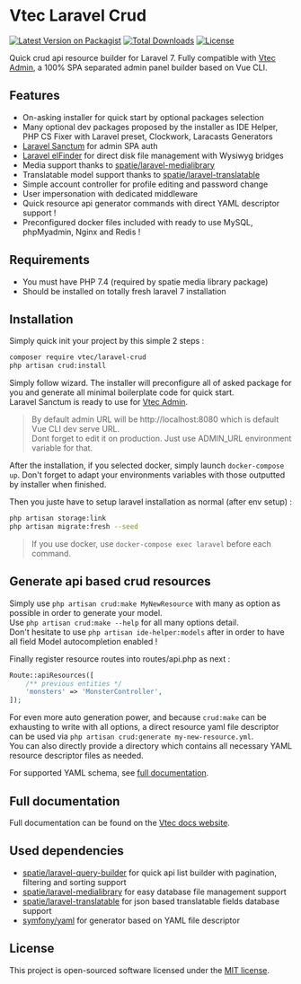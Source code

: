 # Vtec Laravel Crud

[![Latest Version on Packagist](https://img.shields.io/packagist/v/vtec/laravel-crud.svg?style=flat-square)](https://packagist.org/packages/vtec/laravel-crud)
[![Total Downloads](https://img.shields.io/packagist/dt/vtec/laravel-crud.svg?style=flat-square)](https://packagist.org/packages/vtec/laravel-crud)
[![License](https://img.shields.io/packagist/l/vtec/laravel-crud.svg?style=flat-square)](https://packagist.org/packages/vtec/laravel-crud)

Quick crud api resource builder for Laravel 7. Fully compatible with [Vtec Admin](https://github.com/okami101/vtec-admin), a 100% SPA separated admin panel builder based on Vue CLI.

## Features

* On-asking installer for quick start by optional packages selection
* Many optional dev packages proposed by the installer as IDE Helper, PHP CS Fixer with Laravel preset, Clockwork, Laracasts Generators
* [Laravel Sanctum](https://github.com/laravel/sanctum) for admin SPA auth
* [Laravel elFinder](https://github.com/barryvdh/laravel-elfinder) for direct disk file management with Wysiwyg bridges
* Media support thanks to [spatie/laravel-medialibrary](https://github.com/spatie/laravel-medialibrary)
* Translatable model support thanks to [spatie/laravel-translatable](https://github.com/dimsav/laravel-translatable)
* Simple account controller for profile editing and password change
* User impersonation with dedicated middleware
* Quick resource api generator commands with direct YAML descriptor support !
* Preconfigured docker files included with ready to use MySQL, phpMyadmin, Nginx and Redis !

## Requirements

* You must have PHP 7.4 (required by spatie media library package)  
* Should be installed on totally fresh laravel 7 installation

## Installation

Simply quick init your project by this simple 2 steps :

```bash
composer require vtec/laravel-crud
php artisan crud:install
```

Simply follow wizard. The installer will preconfigure all of asked package for you and generate all minimal boilerplate code for quick start.  
Laravel Sanctum is ready to use for [Vtec Admin](https://github.com/okami101/vtec-admin).

> By default admin URL will be http://localhost:8080 which is default Vue CLI dev serve URL.  
> Dont forget to edit it on production. Just use ADMIN_URL environment variable for that.

After the installation, if you selected docker, simply launch `docker-compose up`. Don't forget to adapt your environments variables with those outputted by installer when finished.

Then you juste have to setup laravel installation as normal (after env setup) :

```bash
php artisan storage:link
php artisan migrate:fresh --seed
```

> If you use docker, use `docker-compose exec laravel` before each command.

## Generate api based crud resources

Simply use `php artisan crud:make MyNewResource` with many as option as possible in order to generate your model.  
Use `php artisan crud:make --help` for all many options detail.  
Don't hesitate to use `php artisan ide-helper:models` after in order to have all field Model autocompletion enabled !

Finally register resource routes into routes/api.php as next :
```php
Route::apiResources([
    /** previous entities */
    'monsters' => 'MonsterController',
]);
```

For even more auto generation power, and because `crud:make` can be exhausting to write with all options, a direct resource yaml file descriptor can be used via `php artisan crud:generate my-new-resource.yml`.  
You can also directly provide a directory which contains all necessary YAML resource descriptor files as needed.

For supported YAML schema, see [full documentation](https://vtec.okami101.io).

## Full documentation

Full documentation can be found on the [Vtec docs website](https://vtec.okami101.io).

## Used dependencies

* [spatie/laravel-query-builder](https://github.com/spatie/laravel-query-builder) for quick api list builder with pagination, filtering and sorting support
* [spatie/laravel-medialibrary](https://github.com/spatie/laravel-medialibrary) for easy database file management support
* [spatie/laravel-translatable](https://github.com/dimsav/laravel-translatable) for json based translatable fields database support
* [symfony/yaml](https://github.com/symfony/Yaml/) for generator based on YAML file descriptor

## License

This project is open-sourced software licensed under the [MIT license](https://adr1enbe4udou1n.mit-license.org).
